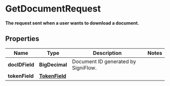 

# GetDocumentRequest

#### The request sent when a user wants to download a document.

## Properties

Name | Type | Description | Notes
------------ | ------------- | ------------- | -------------
**docIDField** | **BigDecimal** | Document ID generated by SigniFlow. | 
**tokenField** | [**TokenField**](TokenField.md) |  | 



